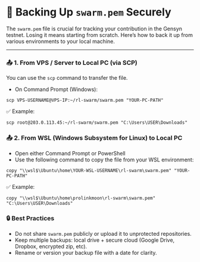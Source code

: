 # 🔐 Backing Up `swarm.pem` Securely

The `swarm.pem` file is crucial for tracking your contribution in the Gensyn testnet. Losing it means starting from scratch. Here’s how to back it up from various environments to your local machine.

---

### 📤 1. From VPS / Server to Local PC (via SCP)
You can use the `scp` command to transfer the file.
- On Command Prompt (Windows):
```shell
scp VPS-USERNAME@VPS-IP:~/rl-swarm/swarm.pem "YOUR-PC-PATH"
```
✅ Example:
```shell
scp root@203.0.113.45:~/rl-swarm/swarm.pem "C:\Users\USER\Downloads"
```
### 📤 2. From WSL (Windows Subsystem for Linux) to Local PC
- Open either Command Prompt or PowerShell
- Use the following command to copy the file from your WSL environment:
```shell
copy "\\wsl$\Ubuntu\home\YOUR-WSL-USERNAME\rl-swarm\swarm.pem" "YOUR-PC-PATH"
```
✅ Example:
```shell
copy "\\wsl$\Ubuntu\home\prolinkmoon\rl-swarm\swarm.pem" "C:\Users\USER\Downloads"
```

### 🔒 Best Practices
- Do not share `swarm.pem` publicly or upload it to unprotected repositories.
- Keep multiple backups: local drive + secure cloud (Google Drive, Dropbox, encrypted zip, etc).
- Rename or version your backup file with a date for clarity.
